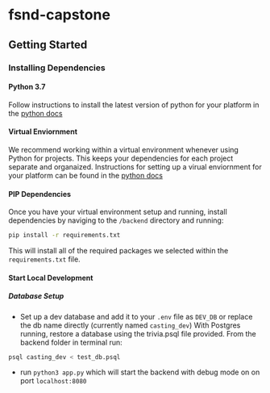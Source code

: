 # fsnd-capstone

## Getting Started

### Installing Dependencies

#### Python 3.7

Follow instructions to install the latest version of python for your platform in the [python docs](https://docs.python.org/3/using/unix.html#getting-and-installing-the-latest-version-of-python)

#### Virtual Enviornment

We recommend working within a virtual environment whenever using Python for projects. This keeps your dependencies for each project separate and organaized. Instructions for setting up a virual enviornment for your platform can be found in the [python docs](https://packaging.python.org/guides/installing-using-pip-and-virtual-environments/)

#### PIP Dependencies

Once you have your virtual environment setup and running, install dependencies by naviging to the `/backend` directory and running:

```bash
pip install -r requirements.txt
```

This will install all of the required packages we selected within the `requirements.txt` file.

#### Start Local Development
##### Database Setup
- Set up a dev database and add it to your `.env` file as `DEV_DB` or replace the db name directly (currently named `casting_dev`)
With Postgres running, restore a database using the trivia.psql file provided. From the backend folder in terminal run:

```bash
psql casting_dev < test_db.psql
```
- run `python3 app.py` which will start the backend with debug mode on on port `localhost:8080`
